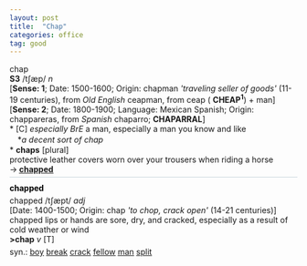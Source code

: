 ```yaml
---
layout: post
title:  "Chap"
categories: office
tag: good
---
```

<DIV style="MARGIN: 0px 0px 5px">chap<BR><B>S3</B> /tʃæp/ <I>n</I> <BR>[<B>Sense: 1</B>; Date: 1500-1600; Origin: chapman <I>'traveling seller of goods'</I> (11-19 centuries), from <I>Old English</I> ceapman, from ceap ( <B>CHEAP<SUP>1</SUP></B>) + man]<BR>[<B>Sense: 2</B>; Date: 1800-1900; Language: Mexican Spanish; Origin: chappareras, from <I>Spanish</I> chaparro; <B>CHAPARRAL</B>]<BR>* [C] <I>especially BrE</I> a man, especially a man you know and like<BR>　*<I>a decent sort of chap</I><BR>* <B>chaps</B> [plural] <BR>protective leather covers worn over your trousers when riding a horse<BR>→<B> <A href="{{ site.baseurl }}/chapped"><U>chapped</U></A></B></DIV></DIV>
<DIV style="BORDER-TOP: #c7d4dc 1px solid; PADDING-BOTTOM: 0px; PADDING-TOP: 5px; PADDING-LEFT: 0px; PADDING-RIGHT: 0px"></DIV>
<DIV style="MARGIN: 5px 0px">
<DIV style="WIDTH: 100%">
<DIV style="FLOAT: left; LINE-HEIGHT: normal"></DIV>
<DIV style="WIDTH: 100%; OVERFLOW-X: hidden">
<DIV style="COLOR: #808080; MARGIN: 0px 0px 5px; LINE-HEIGHT: normal"><SPAN style="FONT-SIZE: 10.5pt; COLOR: #000000; LINE-HEIGHT: normal"><B>chapped</B></SPAN> </DIV>
<DIV style="MARGIN: 0px 0px 5px">chapped /tʃæpt/ <I>adj</I> <BR>[Date: 1400-1500; Origin: chap <I>'to chop, crack open'</I> (14-21 centuries)]<BR>chapped lips or hands are sore, dry, and cracked, especially as a result of cold weather or wind<BR><B>&gt;chap</B> <I>v</I> [T]</DIV>
<DIV style="MARGIN: 0px 0px 5px">
<DIV style="MARGIN: 4px 0px">syn.: <A href="{{ site.baseurl }}/boy"><U>boy</U></A> <A href="{{ site.baseurl }}/break"><U>break</U></A> <A href="{{ site.baseurl }}/crack"><U>crack</U></A> <A href="{{ site.baseurl }}/fellow"><U>fellow</U></A> <A href="{{ site.baseurl }}/man"><U>man</U></A> <A href="{{ site.baseurl }}/split"><U>split</U></A></DIV></DIV>
